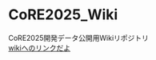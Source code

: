 # CoRE2025_Wiki
CoRE2025開発データ公開用Wikiリポジトリ<br>
[wikiへのリンクだよ](https://github.com/team-continue/CoRE2025_Wiki/wiki)
